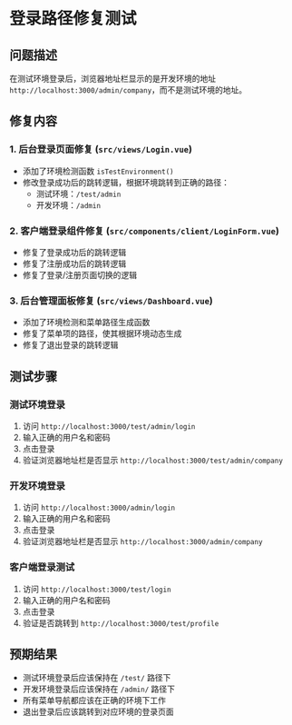 # 登录路径修复测试

## 问题描述
在测试环境登录后，浏览器地址栏显示的是开发环境的地址 `http://localhost:3000/admin/company`，而不是测试环境的地址。

## 修复内容

### 1. 后台登录页面修复 (`src/views/Login.vue`)
- 添加了环境检测函数 `isTestEnvironment()`
- 修改登录成功后的跳转逻辑，根据环境跳转到正确的路径：
  - 测试环境：`/test/admin`
  - 开发环境：`/admin`

### 2. 客户端登录组件修复 (`src/components/client/LoginForm.vue`)
- 修复了登录成功后的跳转逻辑
- 修复了注册成功后的跳转逻辑
- 修复了登录/注册页面切换的逻辑

### 3. 后台管理面板修复 (`src/views/Dashboard.vue`)
- 添加了环境检测和菜单路径生成函数
- 修复了菜单项的路径，使其根据环境动态生成
- 修复了退出登录的跳转逻辑

## 测试步骤

### 测试环境登录
1. 访问 `http://localhost:3000/test/admin/login`
2. 输入正确的用户名和密码
3. 点击登录
4. 验证浏览器地址栏是否显示 `http://localhost:3000/test/admin/company`

### 开发环境登录
1. 访问 `http://localhost:3000/admin/login`
2. 输入正确的用户名和密码
3. 点击登录
4. 验证浏览器地址栏是否显示 `http://localhost:3000/admin/company`

### 客户端登录测试
1. 访问 `http://localhost:3000/test/login`
2. 输入正确的用户名和密码
3. 点击登录
4. 验证是否跳转到 `http://localhost:3000/test/profile`

## 预期结果
- 测试环境登录后应该保持在 `/test/` 路径下
- 开发环境登录后应该保持在 `/admin/` 路径下
- 所有菜单导航都应该在正确的环境下工作
- 退出登录后应该跳转到对应环境的登录页面 